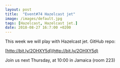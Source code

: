 ```yaml
---
layout: post
title:  "Event#74 Hazelcast jet"
image: /images/default.jpg
tags: [Hazelcast, Hazelcast jet.]
date: 2018-08-27 16:7:00 +0200
---
```


This week we will play with Hazelcast jet. GitHub repo:

[http://bit.ly/2OHXY5d](http://bit.ly/2OHXY5d)

Join us next Thursday, at 10:00 in Jamaica (room 223)
